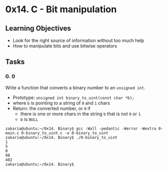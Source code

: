 # 0x14. C - Bit manipulation

## Learning Objectives

- Look for the right source of information without too much help
- How to manipulate bits and use bitwise operators

## Tasks

### 0. 0

Write a function that converts a binary number to an `unsigned int`.

- Prototype: `unsigned int binary_to_uint(const char *b);`
- where `b` is pointing to a string of `0` and `1` chars
- Return: the converted number, or `0` if
  - there is one or more chars in the string `b` that is not `0` or `1`
  - `b` is `NULL`

```shell
zakaria@ubuntu:~/0x14. Binary$ gcc -Wall -pedantic -Werror -Wextra 0-main.c 0-binary_to_uint.c -o 0-binary_to_uint
zakaria@ubuntu:~/0x14. Binary$ ./0-binary_to_uint
1
5
0
98
402
zakaria@ubuntu:~/0x14. Binary$
```

